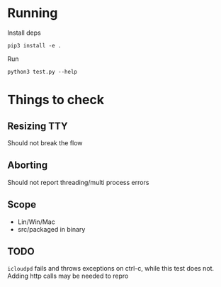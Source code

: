 # Running

Install deps
```shell
pip3 install -e .
```

Run
```shell
python3 test.py --help
```

# Things to check

## Resizing TTY

Should not break the flow

## Aborting

Should not report threading/multi process errors

## Scope

- Lin/Win/Mac
- src/packaged in binary

## TODO

`icloudpd` fails and throws exceptions on ctrl-c, while this test does not. Adding http calls may be needed to repro
